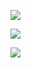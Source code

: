 ![](https://github-readme-stats.vercel.app/api?username=Nitjsefnie&theme=tokyonight&hide_border=false&include_all_commits=true&count_private=true)<br/>

![](https://github-readme-streak-stats.herokuapp.com/?user=Nitjsefnie&theme=tokyonight&hide_border=false)<br/>

![](https://github-readme-stats.vercel.app/api/top-langs/?username=Nitjsefnie&theme=tokyonight&hide_border=false&include_all_commits=true&count_private=true&layout=compact)
